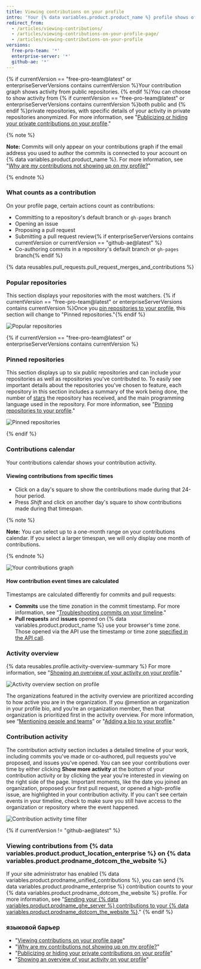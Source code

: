 ```yaml
---
title: Viewing contributions on your profile
intro: 'Your {% data variables.product.product_name %} profile shows off {% if currentVersion == "free-pro-team@latest" or enterpriseServerVersions contains currentVersion %}your pinned repositories as well as{% endif %} a graph of your repository contributions over the past year.'
redirect_from:
  - /articles/viewing-contributions/
  - /articles/viewing-contributions-on-your-profile-page/
  - /articles/viewing-contributions-on-your-profile
versions:
  free-pro-team: '*'
  enterprise-server: '*'
  github-ae: '*'
---
```


{% if currentVersion == "free-pro-team@latest" or enterpriseServerVersions contains currentVersion %}Your contribution graph shows activity from public repositories. {% endif %}You can choose to show activity from {% if currentVersion == "free-pro-team@latest" or enterpriseServerVersions contains currentVersion %}both public and {% endif %}private repositories, with specific details of your activity in private repositories anonymized. For more information, see "[Publicizing or hiding your private contributions on your profile](/articles/publicizing-or-hiding-your-private-contributions-on-your-profile)."

{% note %}

**Note:** Commits will only appear on your contributions graph if the email address you used to author the commits is connected to your account on {% data variables.product.product_name %}. For more information, see "[Why are my contributions not showing up on my profile?](/articles/why-are-my-contributions-not-showing-up-on-my-profile#your-local-git-commit-email-isnt-connected-to-your-account)"

{% endnote %}

### What counts as a contribution

On your profile page, certain actions count as contributions:

- Committing to a repository's default branch or `gh-pages` branch
- Opening an issue
- Proposing a pull request
- Submitting a pull request review{% if enterpriseServerVersions contains currentVersion or currentVersion == "github-ae@latest" %}
- Co-authoring commits in a repository's default branch or `gh-pages` branch{% endif %}

{% data reusables.pull_requests.pull_request_merges_and_contributions %}

### Popular repositories

This section displays your repositories with the most watchers. {% if currentVersion == "free-pro-team@latest" or enterpriseServerVersions contains currentVersion %}Once you [pin repositories to your profile](/articles/pinning-repositories-to-your-profile), this section will change to "Pinned repositories."{% endif %}

![Popular repositories](/assets/images/help/profile/profile_popular_repositories.png)

{% if currentVersion == "free-pro-team@latest" or enterpriseServerVersions contains currentVersion %}

### Pinned repositories

This section displays up to six public repositories and can include your repositories as well as repositories you've contributed to. To easily see important details about the repositories you've chosen to feature, each repository in this section includes a summary of the work being done, the number of [stars](/articles/saving-repositories-with-stars/) the repository has received, and the main programming language used in the repository. For more information, see "[Pinning repositories to your profile](/articles/pinning-repositories-to-your-profile)."

![Pinned repositories](/assets/images/help/profile/profile_pinned_repositories.png)

{% endif %}

### Contributions calendar

Your contributions calendar shows your contribution activity.

#### Viewing contributions from specific times

- Click on a day's square to show the contributions made during that 24-hour period.
- Press *Shift* and click on another day's square to show contributions made during that timespan.

{% note %}

**Note:** You can select up to a one-month range on your contributions calendar. If you select a larger timespan, we will only display one month of contributions.

{% endnote %}

![Your contributions graph](/assets/images/help/profile/contributions_graph.png)

#### How contribution event times are calculated

Timestamps are calculated differently for commits and pull requests:
- **Commits** use the time zonation in the commit timestamp. For more information, see "[Troubleshooting commits on your timeline](/articles/troubleshooting-commits-on-your-timeline)."
- **Pull requests** and **issues** opened on {% data variables.product.product_name %} use your browser's time zone. Those opened via the API use the timestamp or time zone [specified in the API call](https://developer.github.com/changes/2014-03-04-timezone-handling-changes).

### Activity overview

{% data reusables.profile.activity-overview-summary %} For more information, see "[Showing an overview of your activity on your profile](/articles/showing-an-overview-of-your-activity-on-your-profile)."

![Activity overview section on profile](/assets/images/help/profile/activity-overview-section.png)

The organizations featured in the activity overview are prioritized according to how active you are in the organization. If you @mention an organization in your profile bio, and you’re an organization member, then that organization is prioritized first in the activity overview. For more information, see “[Mentioning people and teams](/articles/basic-writing-and-formatting-syntax/#mentioning-people-and-teams)” or "[Adding a bio to your profile](/articles/adding-a-bio-to-your-profile/)."

### Contribution activity

The contribution activity section includes a detailed timeline of your work, including commits you've made or co-authored, pull requests you've proposed, and issues you've opened. You can see your contributions over time by either clicking **Show more activity** at the bottom of your contribution activity or by clicking the year you're interested in viewing on the right side of the page. Important moments, like the date you joined an organization, proposed your first pull request, or opened a high-profile issue, are highlighted in your contribution activity. If you can't see certain events in your timeline, check to make sure you still have access to the organization or repository where the event happened.

![Contribution activity time filter](/assets/images/help/profile/contributions_activity_time_filter.png)

{% if currentVersion != "github-ae@latest" %}
### Viewing contributions from {% data variables.product.product_location_enterprise %} on {% data variables.product.prodname_dotcom_the_website %}

If your site administrator has enabled {% data variables.product.prodname_unified_contributions %}, you can send {% data variables.product.prodname_enterprise %} contribution counts to your {% data variables.product.prodname_dotcom_the_website %} profile. For more information, see "[Sending your {% data variables.product.prodname_ghe_server %} contributions to your {% data variables.product.prodname_dotcom_the_website %}](/articles/sending-your-github-enterprise-server-contributions-to-your-github-com-profile)."
{% endif %}

### языковой барьер

- "[Viewing contributions on your profile page](/articles/viewing-contributions-on-your-profile-page)"
- "[Why are my contributions not showing up on my profile?](/articles/why-are-my-contributions-not-showing-up-on-my-profile)"
- "[Publicizing or hiding your private contributions on your profile](/articles/publicizing-or-hiding-your-private-contributions-on-your-profile)"
- "[Showing an overview of your activity on your profile](/articles/showing-an-overview-of-your-activity-on-your-profile)"
